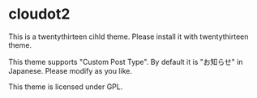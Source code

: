 cloudot2
========

This is a twentythirteen cihld theme.
Please install it with twentythirteen theme.

This theme supports "Custom Post Type".
By default it is "お知らせ" in Japanese.
Please modify as you like.

This theme is licensed under GPL.
